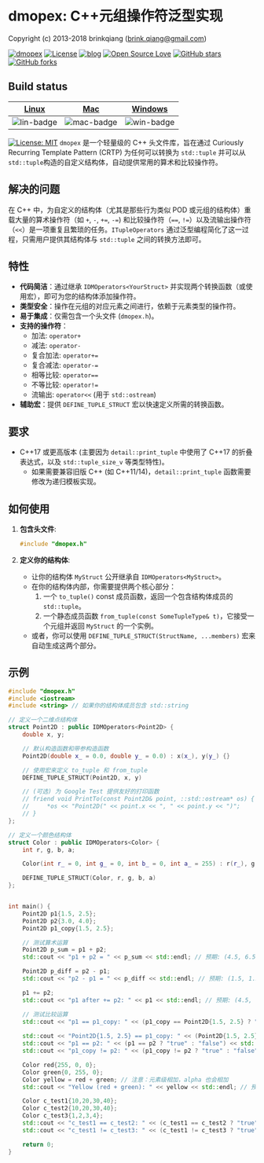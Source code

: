 # dmopex: C++元组操作符泛型实现

Copyright (c) 2013-2018 brinkqiang (brink.qiang@gmail.com)

[![dmopex](https://img.shields.io/badge/brinkqiang-dmopex-blue.svg?style=flat-square)](https://github.com/brinkqiang/dmopex)
[![License](https://img.shields.io/badge/license-MIT-brightgreen.svg)](https://github.com/brinkqiang/dmopex/blob/master/LICENSE)
[![blog](https://img.shields.io/badge/Author-Blog-7AD6FD.svg)](https://brinkqiang.github.io/)
[![Open Source Love](https://badges.frapsoft.com/os/v3/open-source.png)](https://github.com/brinkqiang)
[![GitHub stars](https://img.shields.io/github/stars/brinkqiang/dmopex.svg?label=Stars)](https://github.com/brinkqiang/dmopex) 
[![GitHub forks](https://img.shields.io/github/forks/brinkqiang/dmopex.svg?label=Fork)](https://github.com/brinkqiang/dmopex)

## Build status
| [Linux][lin-link] | [Mac][mac-link] | [Windows][win-link] |
| :---------------: | :----------------: | :-----------------: |
| ![lin-badge]      | ![mac-badge]       | ![win-badge]        |

[lin-badge]: https://github.com/brinkqiang/dmopex/workflows/linux/badge.svg "linux build status"
[lin-link]:  https://github.com/brinkqiang/dmopex/actions/workflows/linux.yml "linux build status"
[mac-badge]: https://github.com/brinkqiang/dmopex/workflows/mac/badge.svg "mac build status"
[mac-link]:  https://github.com/brinkqiang/dmopex/actions/workflows/mac.yml "mac build status"
[win-badge]: https://github.com/brinkqiang/dmopex/workflows/win/badge.svg "win build status"
[win-link]:  https://github.com/brinkqiang/dmopex/actions/workflows/win.yml "win build status"


[![License: MIT](https://img.shields.io/badge/License-MIT-yellow.svg)](https://opensource.org/licenses/MIT) `dmopex` 是一个轻量级的 C++ 头文件库，旨在通过 Curiously Recurring Template Pattern (CRTP) 为任何可以转换为 `std::tuple` 并可以从 `std::tuple`构造的自定义结构体，自动提供常用的算术和比较操作符。

## 解决的问题

在 C++ 中，为自定义的结构体（尤其是那些行为类似 POD 或元组的结构体）重载大量的算术操作符（如 `+`, `-`, `+=`, `-=`) 和比较操作符（`==`, `!=`）以及流输出操作符（`<<`）是一项重复且繁琐的任务。`ITupleOperators` 通过泛型编程简化了这一过程，只需用户提供其结构体与 `std::tuple` 之间的转换方法即可。

## 特性

* **代码简洁**：通过继承 `IDMOperators<YourStruct>` 并实现两个转换函数（或使用宏），即可为您的结构体添加操作符。
* **类型安全**：操作在元组的对应元素之间进行，依赖于元素类型的操作符。
* **易于集成**：仅需包含一个头文件 (`dmopex.h`)。
* **支持的操作符**：
    * 加法: `operator+`
    * 减法: `operator-`
    * 复合加法: `operator+=`
    * 复合减法: `operator-=`
    * 相等比较: `operator==`
    * 不等比较: `operator!=`
    * 流输出: `operator<<` (用于 `std::ostream`)
* **辅助宏**：提供 `DEFINE_TUPLE_STRUCT` 宏以快速定义所需的转换函数。

## 要求

* C++17 或更高版本 (主要因为 `detail::print_tuple` 中使用了 C++17 的折叠表达式，以及 `std::tuple_size_v` 等类型特性)。
    * 如果需要兼容旧版 C++ (如 C++11/14)，`detail::print_tuple` 函数需要修改为递归模板实现。

## 如何使用

1.  **包含头文件**:
    ```cpp
    #include "dmopex.h"
    ```

2.  **定义你的结构体**:
    * 让你的结构体 `MyStruct` 公开继承自 `IDMOperators<MyStruct>`。
    * 在你的结构体内部，你需要提供两个核心部分：
        1.  一个 `to_tuple()` const 成员函数，返回一个包含结构体成员的 `std::tuple`。
        2.  一个静态成员函数 `from_tuple(const SomeTupleType& t)`，它接受一个元组并返回 `MyStruct` 的一个实例。
    * 或者，你可以使用 `DEFINE_TUPLE_STRUCT(StructName, ...members)` 宏来自动生成这两个部分。

## 示例

```cpp
#include "dmopex.h"
#include <iostream>
#include <string> // 如果你的结构体成员包含 std::string

// 定义一个二维点结构体
struct Point2D : public IDMOperators<Point2D> {
    double x, y;

    // 默认构造函数和带参构造函数
    Point2D(double x_ = 0.0, double y_ = 0.0) : x(x_), y(y_) {}

    // 使用宏来定义 to_tuple 和 from_tuple
    DEFINE_TUPLE_STRUCT(Point2D, x, y)

    // (可选) 为 Google Test 提供友好的打印函数
    // friend void PrintTo(const Point2D& point, ::std::ostream* os) {
    //     *os << "Point2D(" << point.x << ", " << point.y << ")";
    // }
};

// 定义一个颜色结构体
struct Color : public IDMOperators<Color> {
    int r, g, b, a;

    Color(int r_ = 0, int g_ = 0, int b_ = 0, int a_ = 255) : r(r_), g(g_), b(b_), a(a_) {}

    DEFINE_TUPLE_STRUCT(Color, r, g, b, a)
};


int main() {
    Point2D p1{1.5, 2.5};
    Point2D p2{3.0, 4.0};
    Point2D p1_copy{1.5, 2.5};

    // 测试算术运算
    Point2D p_sum = p1 + p2;
    std::cout << "p1 + p2 = " << p_sum << std::endl; // 预期: (4.5, 6.5)

    Point2D p_diff = p2 - p1;
    std::cout << "p2 - p1 = " << p_diff << std::endl; // 预期: (1.5, 1.5)

    p1 += p2;
    std::cout << "p1 after += p2: " << p1 << std::endl; // 预期: (4.5, 6.5) (p1 自身被修改)

    // 测试比较运算
    std::cout << "p1 == p1_copy: " << (p1_copy == Point2D{1.5, 2.5} ? "true" : "false") << std::endl; // 预期: true (注意 p1 已被修改)
                                                                                               // 应该用未修改的 p1_copy 来比较
    std::cout << "Point2D{1.5, 2.5} == p1_copy: " << (Point2D{1.5, 2.5} == p1_copy ? "true" : "false") << std::endl; // 预期: true
    std::cout << "p1 == p2: " << (p1 == p2 ? "true" : "false") << std::endl; // 预期: false (p1 是 (4.5, 6.5), p2 是 (3.0, 4.0))
    std::cout << "p1_copy != p2: " << (p1_copy != p2 ? "true" : "false") << std::endl; // 预期: true

    Color red{255, 0, 0};
    Color green{0, 255, 0};
    Color yellow = red + green; // 注意：元素级相加，alpha 也会相加
    std::cout << "Yellow (red + green): " << yellow << std::endl; // 预期: (255, 255, 0, 510) (alpha=255+255)

    Color c_test1{10,20,30,40};
    Color c_test2{10,20,30,40};
    Color c_test3{1,2,3,4};
    std::cout << "c_test1 == c_test2: " << (c_test1 == c_test2 ? "true" : "false") << std::endl; // 预期: true
    std::cout << "c_test1 != c_test3: " << (c_test1 != c_test3 ? "true" : "false") << std::endl; // 预期: true

    return 0;
}

```
